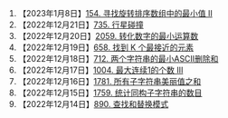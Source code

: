 1. 【2023年1月8日】<a href='154. 寻找旋转排序数组中的最小值 II.md'>154. 寻找旋转排序数组中的最小值 II</a>
1. 【2022年12月21日】<a href='735. 行星碰撞.md'>735. 行星碰撞</a>
1. 【2022年12月20日】<a href='2059. 转化数字的最小运算数.md'>2059. 转化数字的最小运算数</a>
1. 【2022年12月19日】<a href='658. 找到 K 个最接近的元素.md'>658. 找到 K 个最接近的元素</a>
1. 【2022年12月18日】<a href='712. 两个字符串的最小ASCII删除和.md'>712. 两个字符串的最小ASCII删除和</a>
1. 【2022年12月17日】<a href='1004. 最大连续1的个数 III.md'>1004. 最大连续1的个数 III</a>
1. 【2022年12月16日】<a href='1781. 所有子字符串美丽值之和.md'>1781. 所有子字符串美丽值之和</a>
1. 【2022年12月15日】<a href='1759. 统计同构子字符串的数目.md'>1759. 统计同构子字符串的数目</a>
1. 【2022年12月14日】<a href='890. 查找和替换模式.md'>890. 查找和替换模式</a>

